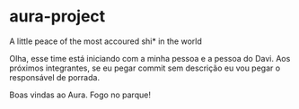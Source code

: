 # aura-project

A little peace of the most accoured shi* in the world

Olha, esse time está iniciando com a minha pessoa e a pessoa do Davi. Aos próximos integrantes, se eu pegar commit sem descrição eu vou pegar o responsável de porrada.

Boas vindas ao Aura. Fogo no parque!
